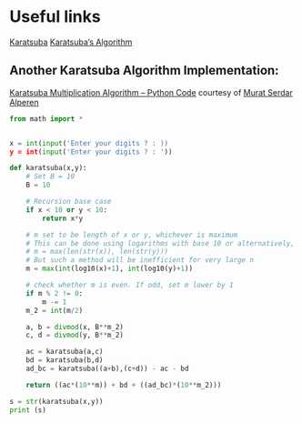 # Useful links

[Karatsuba](https://www.coursera.org/learn/algorithms-divide-conquer/discussions/weeks/1/threads/u0erE0bpEee28BJbhmSN2A)
[Karatsuba’s Algorithm](https://courses.csail.mit.edu/6.006/spring11/exams/notes3-karatsuba)

## Another Karatsuba Algorithm Implementation:

[Karatsuba Multiplication Algorithm – Python Code](https://pythonandr.com/2015/10/13/karatsuba-multiplication-algorithm-python-code/)
courtesy of [Murat Serdar Alperen](https://repl.it/repls/IntentionalConfusedScarab)

```python
from math import *


x = int(input('Enter your digits ? : ))
y = int(input('Enter your digits ? : '))

def karatsuba(x,y):
    # Set B = 10
    B = 10

    # Recursion base case
    if x < 10 or y < 10:
        return x*y

    # m set to be length of x or y, whichever is maximum
    # This can be done using logarithms with base 10 or alternatively,
    # m = max(len(str(x)), len(str(y)))
    # But such a method will be inefficient for very large n
    m = max(int(log10(x)+1), int(log10(y)+1))

    # check whether m is even. If odd, set m lower by 1
    if m % 2 != 0:
        m -= 1
    m_2 = int(m/2)

    a, b = divmod(x, B**m_2)
    c, d = divmod(y, B**m_2)

    ac = karatsuba(a,c)
    bd = karatsuba(b,d)
    ad_bc = karatsuba((a+b),(c+d)) - ac - bd

    return ((ac*(10**m)) + bd + ((ad_bc)*(10**m_2)))

s = str(karatsuba(x,y))
print (s)
```
